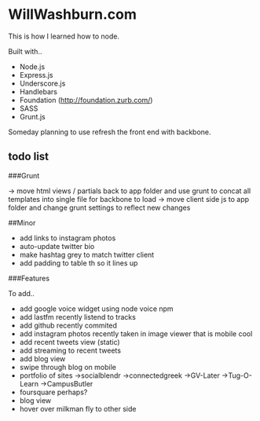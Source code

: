 WillWashburn.com
===========
This is how I learned how to node. 

Built with..
* Node.js
* Express.js
* Underscore.js
* Handlebars
* Foundation (http://foundation.zurb.com/)
* SASS
* Grunt.js

Someday planning to use refresh the front end with backbone.

todo list
---------
###Grunt

->	move html views / partials back to app folder and use grunt to concat all templates into single file for backbone to load
->	move client side js to app folder and change grunt settings to reflect new changes

##Minor 

* add links to instagram photos
* auto-update twitter bio
* make hashtag grey to match twitter client
* add padding to table th so it lines up



###Features

To add..
*	add google voice widget using node voice npm
*	add lastfm recently listend to tracks
*	add github recently commited
*	add instagram photos recently taken in image viewer that is mobile cool
*	add recent tweets view (static)
*	add streaming to recent tweets
*	add blog view
*	swipe through blog on mobile
* 	portfolio of sites
	->socialblendr
	->connectedgreek
	->GV-Later
	->Tug-O-Learn
	->CampusButler
* foursquare perhaps?
* blog view
* hover over milkman fly to other side


